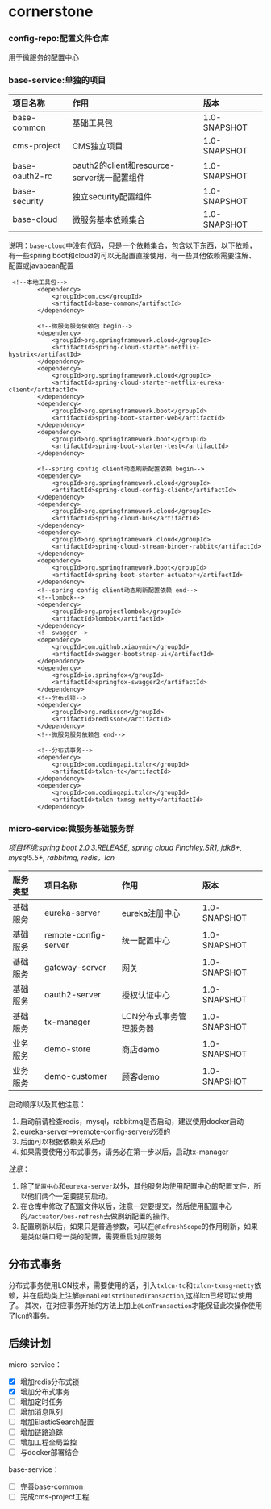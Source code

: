 # cornerstone

### config-repo:配置文件仓库
用于微服务的配置中心

### base-service:单独的项目

|项目名称|作用|版本|
|:--|:--|:--|
| base-common | 基础工具包 | 1.0-SNAPSHOT |
| cms-project | CMS独立项目 | 1.0-SNAPSHOT |
| base-oauth2-rc | oauth2的client和resource-server统一配置组件 |1.0-SNAPSHOT|
| base-security | 独立security配置组件 |1.0-SNAPSHOT|
| base-cloud | 微服务基本依赖集合 |1.0-SNAPSHOT|

说明：`base-cloud`中没有代码，只是一个依赖集合，包含以下东西，以下依赖，有一些spring boot和cloud的可以无配置直接使用，有一些其他依赖需要注解、配置或javabean配置
```
 <!--本地工具包-->
        <dependency>
            <groupId>com.cs</groupId>
            <artifactId>base-common</artifactId>
        </dependency>

        <!--微服务服务依赖包 begin-->
        <dependency>
            <groupId>org.springframework.cloud</groupId>
            <artifactId>spring-cloud-starter-netflix-hystrix</artifactId>
        </dependency>
        <dependency>
            <groupId>org.springframework.cloud</groupId>
            <artifactId>spring-cloud-starter-netflix-eureka-client</artifactId>
        </dependency>
        <dependency>
            <groupId>org.springframework.boot</groupId>
            <artifactId>spring-boot-starter-web</artifactId>
        </dependency>
        <dependency>
            <groupId>org.springframework.boot</groupId>
            <artifactId>spring-boot-starter-test</artifactId>
        </dependency>

        <!--spring config client动态刷新配置依赖 begin-->
        <dependency>
            <groupId>org.springframework.cloud</groupId>
            <artifactId>spring-cloud-config-client</artifactId>
        </dependency>
        <dependency>
            <groupId>org.springframework.cloud</groupId>
            <artifactId>spring-cloud-bus</artifactId>
        </dependency>
        <dependency>
            <groupId>org.springframework.cloud</groupId>
            <artifactId>spring-cloud-stream-binder-rabbit</artifactId>
        </dependency>
        <dependency>
            <groupId>org.springframework.boot</groupId>
            <artifactId>spring-boot-starter-actuator</artifactId>
        </dependency>
        <!--spring config client动态刷新配置依赖 end-->
        <!--lombok-->
        <dependency>
            <groupId>org.projectlombok</groupId>
            <artifactId>lombok</artifactId>
        </dependency>
        <!--swagger-->
        <dependency>
            <groupId>com.github.xiaoymin</groupId>
            <artifactId>swagger-bootstrap-ui</artifactId>
        </dependency>
        <dependency>
            <groupId>io.springfox</groupId>
            <artifactId>springfox-swagger2</artifactId>
        </dependency>
        <!--分布式锁-->
        <dependency>
            <groupId>org.redisson</groupId>
            <artifactId>redisson</artifactId>
        </dependency>
        <!--微服务服务依赖包 end-->

        <!--分布式事务-->
        <dependency>
            <groupId>com.codingapi.txlcn</groupId>
            <artifactId>txlcn-tc</artifactId>
        </dependency>
        <dependency>
            <groupId>com.codingapi.txlcn</groupId>
            <artifactId>txlcn-txmsg-netty</artifactId>
        </dependency>
```

### micro-service:微服务基础服务群

*项目环境:spring boot 2.0.3.RELEASE, spring cloud Finchley.SR1,
 jdk8+, mysql5.5+, rabbitmq, redis，lcn* 


|服务类型|项目名称|作用|版本|
|:--|:--|:--|:--|
|基础服务|eureka-server|eureka注册中心|1.0-SNAPSHOT|
|基础服务|remote-config-server|统一配置中心|1.0-SNAPSHOT|
|基础服务|gateway-server|网关|1.0-SNAPSHOT|
|基础服务|oauth2-server|授权认证中心|1.0-SNAPSHOT|
|基础服务|tx-manager|LCN分布式事务管理服务器|1.0-SNAPSHOT|
|业务服务|demo-store|商店demo|1.0-SNAPSHOT|
|业务服务|demo-customer|顾客demo|1.0-SNAPSHOT|

启动顺序以及其他注意：
1. 启动前请检查redis，mysql，rabbitmq是否启动，建议使用docker启动
2. eureka-server-->remote-config-server必须的
3. 后面可以根据依赖关系启动
4. 如果需要使用分布式事务，请务必在第一步以后，启动tx-manager

*注意*：
1. 除了`配置中心`和`eureka-server`以外，其他服务均使用配置中心的配置文件，所以他们两个一定要提前启动。
2. 在仓库中修改了配置文件以后，注意一定要提交，然后使用配置中心的`/actuator/bus-refresh`去做刷新配置的操作。
3. 配置刷新以后，如果只是普通参数，可以在`@RefreshScope`的作用刷新，如果是类似端口号一类的配置，需要重启对应服务

## 分布式事务
分布式事务使用LCN技术，需要使用的话，引入`txlcn-tc`和`txlcn-txmsg-netty`依赖，并在启动类上注解`@EnableDistributedTransaction`,这样lcn已经可以使用了。
其次，在对应事务开始的方法上加上`@LcnTransaction`才能保证此次操作使用了lcn的事务。


## 后续计划
micro-service：
- [x] 增加redis分布式锁
- [x] 增加分布式事务
- [ ] 增加定时任务
- [ ] 增加消息队列
- [ ] 增加ElasticSearch配置
- [ ] 增加链路追踪
- [ ] 增加工程全局监控
- [ ] 与docker部署结合

base-service：
- [ ] 完善base-common
- [ ] 完成cms-project工程